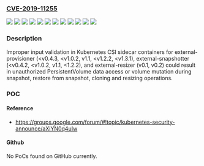 ### [CVE-2019-11255](https://cve.mitre.org/cgi-bin/cvename.cgi?name=CVE-2019-11255)
![](https://img.shields.io/static/v1?label=Product&message=kubernetes-csi%20external-provisioner&color=blue)
![](https://img.shields.io/static/v1?label=Product&message=kubernetes-csi%20external-resizer&color=blue)
![](https://img.shields.io/static/v1?label=Product&message=kubernetes-csi%20external-snapshotter&color=blue)
![](https://img.shields.io/static/v1?label=Version&message=0.1%20&color=brightgreen)
![](https://img.shields.io/static/v1?label=Version&message=0.2%20&color=brightgreen)
![](https://img.shields.io/static/v1?label=Version&message=1.1%20&color=brightgreen)
![](https://img.shields.io/static/v1?label=Version&message=prior%20to%200.4.2%20&color=brightgreen)
![](https://img.shields.io/static/v1?label=Version&message=prior%20to%201.0.2%20&color=brightgreen)
![](https://img.shields.io/static/v1?label=Version&message=prior%20to%201.2.2%20&color=brightgreen)
![](https://img.shields.io/static/v1?label=Version&message=prior%20to%201.3.1%20&color=brightgreen)
![](https://img.shields.io/static/v1?label=Version&message=v1.14%20&color=brightgreen)
![](https://img.shields.io/static/v1?label=Vulnerability&message=CWE-20%20Improper%20Input%20Validation&color=brightgreen)

### Description

Improper input validation in Kubernetes CSI sidecar containers for external-provisioner (<v0.4.3, <v1.0.2, v1.1, <v1.2.2, <v1.3.1), external-snapshotter (<v0.4.2, <v1.0.2, v1.1, <1.2.2), and external-resizer (v0.1, v0.2) could result in unauthorized PersistentVolume data access or volume mutation during snapshot, restore from snapshot, cloning and resizing operations.

### POC

#### Reference
- https://groups.google.com/forum/#!topic/kubernetes-security-announce/aXiYN0q4uIw

#### Github
No PoCs found on GitHub currently.


